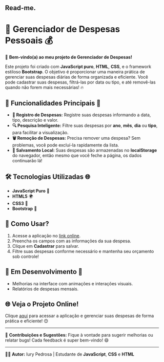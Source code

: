 ## Read-me.

# 💸 **Gerenciador de Despesas Pessoais** 💰

👋 **Bem-vindo(a) ao meu projeto de Gerenciador de Despesas!**

Este projeto foi criado com **JavaScript puro**, **HTML**, **CSS**, e o framework estiloso **Bootstrap**. O objetivo é proporcionar uma maneira prática de gerenciar suas despesas diárias de forma organizada e eficiente. Você pode cadastrar suas despesas, filtrá-las por data ou tipo, e até removê-las quando não forem mais necessárias! 🔥

## 🚀 **Funcionalidades Principais** 🎯

- **📅 Registro de Despesas:** Registre suas despesas informando a data, tipo, descrição e valor.
- **🔍 Pesquisa Inteligente:** Filtre suas despesas por **ano**, **mês**, **dia** ou **tipo**, para facilitar a visualização.
- **🗑️ Remoção de Despesas:** Precisa remover uma despesa? Sem problemas, você pode excluí-la rapidamente da lista.
- **💾 Salvamento Local:** Suas despesas são armazenadas no **localStorage** do navegador, então mesmo que você feche a página, os dados continuarão lá!

## 🛠️ **Tecnologias Utilizadas** 🌐

- **JavaScript Puro** 🎯
- **HTML5** 🌍
- **CSS3** 🎨
- **Bootstrap** 💎

## 🌟 **Como Usar?**

1. Acesse a aplicação no [link online](#).
2. Preencha os campos com as informações da sua despesa.
3. Clique em **Cadastrar** para salvar.
4. Filtre suas despesas conforme necessário e mantenha seu orçamento sob controle!

## 🚧 **Em Desenvolvimento** 🚀

- Melhorias na interface com animações e interações visuais.
- Relatórios de despesas mensais.

## 🌐 **Veja o Projeto Online!**

Clique [aqui]((https://orcamento-pessoal-deviury.netlify.app/)) para acessar a aplicação e gerenciar suas despesas de forma prática e eficiente! 😊

---

📝 **Contribuições e Sugestões:**
Fique à vontade para sugerir melhorias ou relatar bugs! Cada feedback é super bem-vindo! 😄

---

👩‍💻 **Autor:** Iury Pedrosa | Estudante de **JavaScript**, **CSS** e **HTML**
